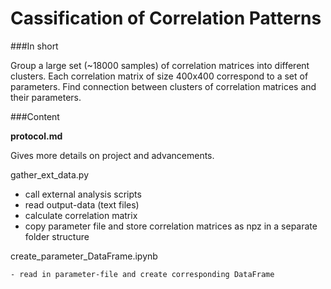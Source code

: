 # Cassification of Correlation Patterns

###In short

Group a large set (~18000 samples) of correlation matrices into different clusters. Each correlation matrix of size 400x400 correspond to a set of parameters. Find connection between clusters of correlation matrices and their parameters.


###Content

**protocol.md**

Gives more details on project and advancements.

gather_ext_data.py

- call external analysis scripts
- read output-data (text files)
- calculate correlation matrix
- copy parameter file and store correlation matrices as npz in a separate folder structure

create_parameter_DataFrame.ipynb

    - read in parameter-file and create corresponding DataFrame
